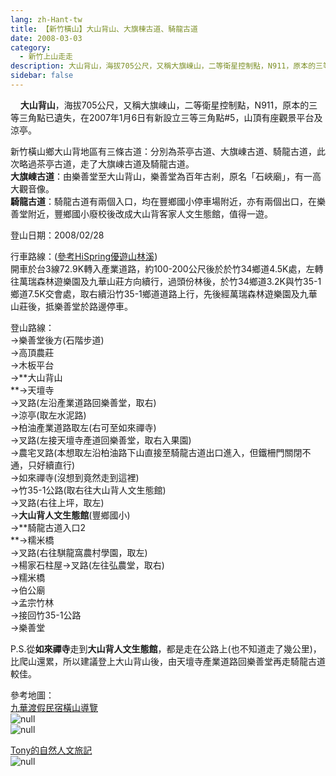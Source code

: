 ```yaml
---
lang: zh-Hant-tw
title: 【新竹橫山】大山背山、大旗棟古道、騎龍古道
date: 2008-03-03
category: 
  - 新竹上山走走
description: 大山背山，海拔705公尺，又稱大旗崠山，二等衛星控制點，N911，原本的三等三角點已遺失，在2007年1月6日有新設立三等三角點#5，山頂有座觀景平台及涼亭。
sidebar: false
---
```


    **大山背山**，海拔705公尺，又稱大旗崠山，二等衛星控制點，N911，原本的三等三角點已遺失，在2007年1月6日有新設立三等三角點#5，山頂有座觀景平台及涼亭。

新竹橫山鄉大山背地區有三條古道：分別為茶亭古道、大旗崠古道、騎龍古道，此次略過茶亭古道，走了大旗崠古道及騎龍古道。  
**大旗崠古道**：由樂善堂至大山背山，樂善堂為百年古剎，原名「石峽廟」，有一高大觀音像。  
**騎龍古道**：騎龍古道有兩個入口，均在豐鄉國小停車場附近，亦有兩個出口，在樂善堂附近，豐鄉國小廢校後改成大山背客家人文生態館，值得一遊。

登山日期：2008/02/28

行車路線：([參考HiSpring優遊山林溪](http://gohiking.myweb.hinet.net/index.htm))  
開車於台3線72.9K轉入產業道路，約100-200公尺後於於竹34鄉道4.5K處，左轉往萬瑞森林遊樂園及九華山莊方向續行，過頭份林後，於竹34鄉道3.2K與竹35-1鄉道7.5K交會處，取右續沿竹35-1鄉道道路上行，先後經萬瑞森林遊樂園及九華山莊後，抵樂善堂於路邊停車。

登山路線：  
→樂善堂後方(石階步道)  
→高頂農莊  
→木板平台  
→**大山背山  
**→天壇寺  
→叉路(左沿產業道路回樂善堂，取右)  
→涼亭(取左水泥路)  
→柏油產業道路取左(右可至如來禪寺)  
→叉路(左接天壇寺產道回樂善堂，取右入果園)  
→農宅叉路(本想取左沿柏油路下山直接至騎龍古道出口進入，但鐵柵門關閉不通，只好續直行)  
→如來禪寺(沒想到竟然走到這裡)  
→竹35-1公路(取右往大山背人文生態館)  
→叉路(右往上坪，取左)  
→**大山背人文生態館**(豐鄉國小)  
→**騎龍古道入口2  
**→糯米橋  
→叉路(右往騏龍窩農村學園，取左)  
→楊家石柱屋→叉路(左往弘農堂，取右)  
→糯米橋  
→伯公廟  
→孟宗竹林  
→接回竹35-1公路  
→樂善堂

P.S.從**如來禪寺**走到**大山背人文生態館**，都是走在公路上(也不知道走了幾公里)，比爬山還累，所以建議登上大山背山後，由天壇寺產業道路回樂善堂再走騎龍古道較佳。

參考地圖：  
[九華渡假民宿橫山導覽](http://88.kong.tw/intro/hengshan.asp)  
![null](image/122242288_l.jpg)  
![null](image/122242293_l.jpg)

[Tony的自然人文旅記](http://www.tonyhuang39.com/tony0371.html)  
![null](image/122242312_l.jpg)